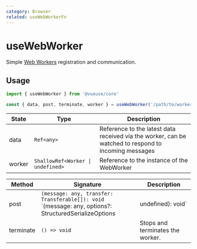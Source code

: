 ```yaml
---
category: Browser
related: useWebWorkerFn
---
```


# useWebWorker

Simple [Web Workers](https://developer.mozilla.org/en-US/docs/Web/API/Web_Workers_API/Using_web_workers) registration and communication.

## Usage

```js
import { useWebWorker } from '@vueuse/core'

const { data, post, terminate, worker } = useWebWorker('/path/to/worker.js')
```

| State  | Type                              | Description                                                                                          |
| ------ | --------------------------------- | ---------------------------------------------------------------------------------------------------- |
| data   | `Ref<any>`                        | Reference to the latest data received via the worker, can be watched to respond to incoming messages |
| worker | `ShallowRef<Worker \| undefined>` | Reference to the instance of the WebWorker                                                           |

| Method    | Signature                                                                                                                       | Description                      |
| --------- | ------------------------------------------------------------------------------------------------------------------------------- | -------------------------------- |
| post      | `(message: any, transfer: Transferable[]): void`<br>`(message: any, options?: StructuredSerializeOptions | undefined): void` | Sends data to the worker thread. |
| terminate | `() => void`                                                                                                                    | Stops and terminates the worker. |

